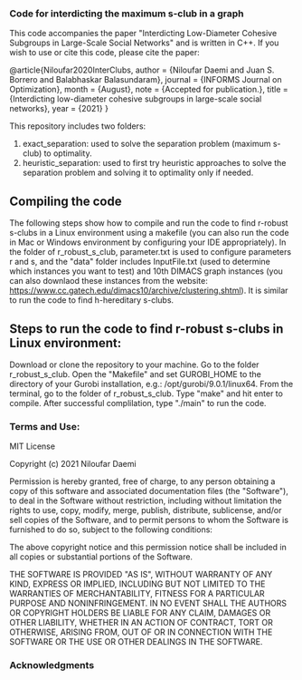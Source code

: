 ### Code for interdicting the maximum s-club in a graph

This code accompanies the paper "Interdicting Low-Diameter Cohesive Subgroups in
Large-Scale Social Networks" and is written in C++. If you wish to use or cite this code, please cite the paper:


@article{Niloufar2020InterClubs,
	author = {Niloufar Daemi and Juan S. Borrero and Balabhaskar Balasundaram},
	journal = {INFORMS Journal on Optimization},
	month = {August},
	note = {Accepted for publication.},
	title = {Interdicting low-diameter cohesive subgroups in large-scale social networks},
	year = {2021}
	}
  
  
This repository includes two folders:

1. exact_separation: used to solve the separation problem (maximum s-club) to optimality.
2. heuristic_separation: used to first try heuristic approaches to solve the separation problem and solving it to optimality only if needed.



## Compiling the code

The following steps show how to compile and run the code to find r-robust s-clubs in a Linux environment using a makefile (you can also run the code in Mac or Windows environment by configuring your IDE appropriately). In the folder of r_robust_s_club, parameter.txt is used to configure parameters r and s, and the "data" folder includes InputFile.txt (used to determine which instances you want to test) and 10th DIMACS graph instances (you can also downlaod these instances from the website: https://www.cc.gatech.edu/dimacs10/archive/clustering.shtml). It is similar to run the code to find h-hereditary s-clubs.

## Steps to run the code to find r-robust s-clubs in Linux environment:

Download or clone the repository to your machine.
Go to the folder r_robust_s_club.
Open the "Makefile" and set GUROBI_HOME to the directory of your Gurobi installation, e.g.: /opt/gurobi/9.0.1/linux64.
From the terminal, go to the folder of r_robust_s_club.
Type "make" and hit enter to compile. After successful complilation, type "./main" to run the code.


### Terms and Use:

MIT License

Copyright (c) 2021 Niloufar Daemi

Permission is hereby granted, free of charge, to any person obtaining a copy
of this software and associated documentation files (the "Software"), to deal
in the Software without restriction, including without limitation the rights
to use, copy, modify, merge, publish, distribute, sublicense, and/or sell
copies of the Software, and to permit persons to whom the Software is
furnished to do so, subject to the following conditions:

The above copyright notice and this permission notice shall be included in all
copies or substantial portions of the Software.

THE SOFTWARE IS PROVIDED "AS IS", WITHOUT WARRANTY OF ANY KIND, EXPRESS OR
IMPLIED, INCLUDING BUT NOT LIMITED TO THE WARRANTIES OF MERCHANTABILITY,
FITNESS FOR A PARTICULAR PURPOSE AND NONINFRINGEMENT. IN NO EVENT SHALL THE
AUTHORS OR COPYRIGHT HOLDERS BE LIABLE FOR ANY CLAIM, DAMAGES OR OTHER
LIABILITY, WHETHER IN AN ACTION OF CONTRACT, TORT OR OTHERWISE, ARISING FROM,
OUT OF OR IN CONNECTION WITH THE SOFTWARE OR THE USE OR OTHER DEALINGS IN THE
SOFTWARE.



### Acknowledgments
